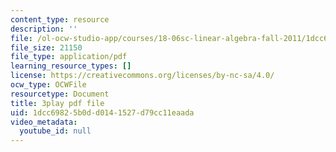 ```yaml
---
content_type: resource
description: ''
file: /ol-ocw-studio-app/courses/18-06sc-linear-algebra-fall-2011/1dcc69825b0dd0141527d79cc11eaada_AMLekTJR5_U.pdf
file_size: 21150
file_type: application/pdf
learning_resource_types: []
license: https://creativecommons.org/licenses/by-nc-sa/4.0/
ocw_type: OCWFile
resourcetype: Document
title: 3play pdf file
uid: 1dcc6982-5b0d-d014-1527-d79cc11eaada
video_metadata:
  youtube_id: null
---
```

